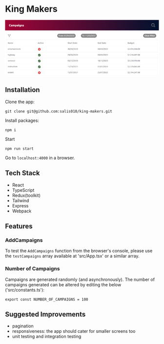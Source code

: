 # King Makers

![king-makers](./king-makers.png)

## Installation

Clone the app:
```
git clone git@github.com:salis010/king-makers.git
```
Install packages:
```
npm i
```
Start
```
npm run start
```
Go to `localhost:4000` in a browser.

## Tech Stack
- React
- TypeScript
- Redux(toolkit)
- Tailwind
- Express
- Webpack

## Features

### AddCampaigns

To test the `AddCampaigns` function from the browser's console, please use the `testCampaigns` array available at 'src/App.tsx' or a similar array.

### Number of Campaigns

Campaigns are generated randomly (and asynchronously). The number of campaigns generated can be altered by editing the below ('src/constants.ts'):
```
export const NUMBER_OF_CAMPAIGNS = 100
```

## Suggested Improvements

- pagination
- responsiveness: the app should cater for smaller screens too
- unit testing and integration testing
